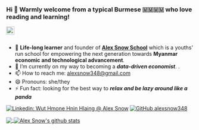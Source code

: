 ### Hi 👋 Warmly welcome from a typical Burmese 🇲🇲🇲🇲 who love reading and learning! 

<a href="https://www.linkedin.com/in/wuthmonehninhlaing/" target="_blank">
  <img align="left" alt="My Linkdein" width="22px" src="https://cdn.jsdelivr.net/npm/simple-icons@v3/icons/linkedin.svg" />
</a>
<br/>
<br/>

- 🔭 **Life-long learner** and founder of [**Alex Snow School**](https://www.alexsnowschool.org/) which is a youths' run school for empowering the next generation towards **Myanmar economic and technological advancement**. 
- 🌱 I’m currently on my way to becoming a **_data-driven economist_**. .
- 📫 How to reach me: alexsnow348@gmail.com
- 😄 Pronouns: she/they
- ⚡ Fun fact: looking for the best way to **_relax and be lazy around like a panda_**

[![Linkedin: Wut Hmone Hnin Hlaing @ Alex Snow](https://img.shields.io/badge/-AlexSnow-blue?style=flat-square&logo=Linkedin&logoColor=white&link=https://www.linkedin.com/in/wuthmonehninhlaing/)](https://www.linkedin.com/in/wuthmonehninhlaing/)
[![GitHub alexsnow348](https://img.shields.io/github/followers/alexsnow348?label=follow&style=social)](https://cdn.jsdelivr.net/npm/simple-icons@v3/icons/github.svg)

<a href="https://github.com/alexsnow348" target="_blank">
  <img align="center" src="https://github-readme-stats.vercel.app/api/top-langs/?username=alexsnow348&theme=light&hide_langs_below=1" />
</a>
<a href="https://github.com/alexsnow348" target="_blank">
 <img align="center" src="https://github-readme-stats.vercel.app/api?username=alexsnow348&show_icons=true&theme=light&line_height=27" alt="Alex Snow's github stats"/>
</a>

